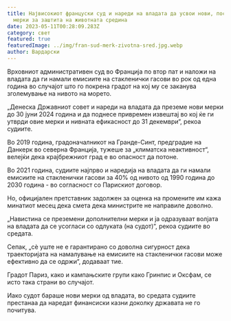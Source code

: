 ```yaml
---
title: Највисокиот француски суд и нареди на владата да усвои нови, построги
  мерки за заштита на животната средина
date: 2023-05-11T00:28:09.283Z
category: свет
featured: true
featuredImage: ../img/fran-sud-merk-zivotna-sred.jpg.webp
author: Вардарски
---
```

Врховниот административен суд во Франција по втор пат и наложи на владата да ги намали емисиите на стакленички гасови во рок од една година во случајот што го покрена градот на кој му се заканува зголемување на нивото на морето.

„Денеска Државниот совет и нареди на владата да преземе нови мерки до 30 јуни 2024 година и да поднесе привремен извештај во кој ќе ги утврди овие мерки и нивната ефикасност до 31 декември“, рекоа судиите.

Во 2019 година, градоначалникот на Гранде-Синт, предградие на Данкерк во северна Франција, тужеше за „климатска неактивност“, велејќи дека крајбрежниот град е во опасност да потоне.

Во 2021 година, судиите најпрво и наредија на владата да ги намали емисиите на стакленички гасови за 40% од нивото од 1990 година до 2030 година - во согласност со Парискиот договор.

Но, официјален претставник задолжен за оценка на промените им кажа минатиот месец дека смета дека министрите не направиле доволно.

„Навистина се преземени дополнителни мерки и ја одразуваат волјата на владата да се усогласи со одлуката (на судот)“, рекоа судиите во средата.

Сепак, „сè уште не е гарантирано со доволна сигурност дека траекторијата на намалување на емисиите на стакленички гасови може ефективно да се одржи“, додаваат тие.

Градот Париз, како и кампањските групи како Гринпис и Оксфам, се исто така страни во случајот.

Иако судот бараше нови мерки од владата, во средата судиите престанаа да наредат финансиски казни доколку државата не го почитува.
